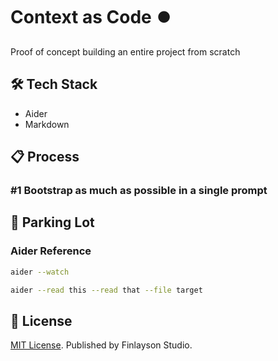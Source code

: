 # Context as Code ⏺️ 

Proof of concept building an entire project from scratch

## 🛠️ Tech Stack

* Aider
* Markdown

## 📋 Process

### #1 Bootstrap as much as possible in a single prompt

## 🚦 Parking Lot

### Aider Reference

```sh
aider --watch

aider --read this --read that --file target
```

## 📜 License

[MIT License](./LICENSE.txt).
Published by Finlayson Studio.
